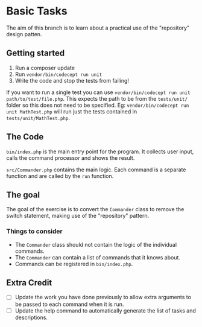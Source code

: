 Basic Tasks
===========

The aim of this branch is to learn about a practical use of the "repository" design patten.

## Getting started

1. Run a composer update
2. Run `vendor/bin/codecept run unit`
3. Write the code and stop the tests from failing!

If you want to run a single test you can use `vendor/bin/codecept run unit path/to/test/file.php`. This expects the path
to be from the `tests/unit/` folder so this does not need to be specified. Eg: `vendor/bin/codecept run unit MathTest.php`
will run just the tests contained in `tests/unit/MathTest.php`.

## The Code

`bin/index.php` is the main entry point for the program.
It collects user input, calls the command processor and shows the result.

`src/Commander.php` contains the main logic. Each command is a separate function and are called by the `run` function.

## The goal

The goal of the exercise is to convert the `Commander` class to remove the switch statement, making use of the "repository"
pattern.

### Things to consider

 - The `Commander` class should not contain the logic of the individual commands.
 - The `Commander` can contain a list of commands that it knows about.
 - Commands can be registered in `bin/index.php`.

## Extra Credit

 - [ ] Update the work you have done previously to allow extra arguments to be passed to each command when it is run.
 - [ ] Update the help command to automatically generate the list of tasks and descriptions.
